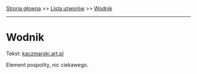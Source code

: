 [Strona głowna](../index.md) >> [Lista utworów](../list.md) >> [Wodnik](643.md)

---

# Wodnik

Tekst: [kaczmarski.art.pl](https://www.kaczmarski.art.pl/tworczosc/wiersze/wodnik/)

Element pospolity, nic ciekawego.